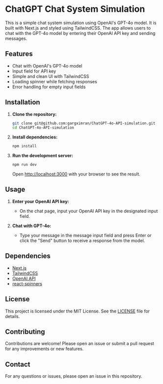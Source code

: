 # ChatGPT Chat System Simulation

This is a simple chat system simulation using OpenAI's GPT-4o model. It is built with Next.js and styled using TailwindCSS. The app allows users to chat with the GPT-4o model by entering their OpenAI API key and sending messages.

## Features

- Chat with OpenAI's GPT-4o model
- Input field for API key
- Simple and clean UI with TailwindCSS
- Loading spinner while fetching responses
- Error handling for empty input fields

## Installation

1. **Clone the repository:**

   ```sh
   git clone git@github.com:gargximran/ChatGPT-4o-API-simulation.git
   cd ChatGPT-4o-API-simulation
   ```

2. **Install dependencies:**

   ```sh
   npm install
   ```

3. **Run the development server:**

   ```sh
   npm run dev
   ```

   Open [http://localhost:3000](http://localhost:3000) with your browser to see the result.

## Usage

1. **Enter your OpenAI API key:**
   - On the chat page, input your OpenAI API key in the designated input field.

2. **Chat with GPT-4o:**
   - Type your message in the message input field and press Enter or click the "Send" button to receive a response from the model.

## Dependencies

- [Next.js](https://nextjs.org/)
- [TailwindCSS](https://tailwindcss.com/)
- [OpenAI API](https://www.npmjs.com/package/openai)
- [react-spinners](https://www.npmjs.com/package/react-spinners)

## License

This project is licensed under the MIT License. See the [LICENSE](LICENSE) file for details.

## Contributing

Contributions are welcome! Please open an issue or submit a pull request for any improvements or new features.

## Contact

For any questions or issues, please open an issue in this repository.



